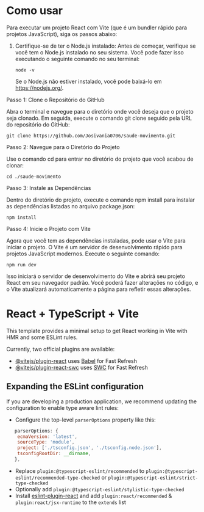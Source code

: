 
# Como usar

 Para executar um projeto React com Vite (que é um bundler rápido para projetos JavaScript), siga os passos abaixo:

1. Certifique-se de ter o Node.js instalado: Antes de começar, verifique se você tem o Node.js instalado no seu sistema. Você pode fazer isso executando o seguinte comando no seu terminal:

    ```
    node -v
    ```
   Se o Node.js não estiver instalado, você pode baixá-lo em https://nodejs.org/.



Passo 1: Clone o Repositório do GitHub

   Abra o terminal e navegue para o diretório onde você deseja que o projeto seja clonado. Em seguida, execute o comando git clone seguido pela URL do repositório do GitHub:

   ```
   git clone https://github.com/Josivania0706/saude-movimento.git
   ```
Passo 2: Navegue para o Diretório do Projeto

Use o comando cd para entrar no diretório do projeto que você acabou de clonar:

```
cd ./saude-movimento

```

Passo 3: Instale as Dependências

Dentro do diretório do projeto, execute o comando npm install para instalar as dependências listadas no arquivo package.json:

```
npm install
```
Passo 4: Inicie o Projeto com Vite

Agora que você tem as dependências instaladas, pode usar o Vite para iniciar o projeto. O Vite é um servidor de desenvolvimento rápido para projetos JavaScript modernos. Execute o seguinte comando:

```
npm run dev
```
Isso iniciará o servidor de desenvolvimento do Vite e abrirá seu projeto React em seu navegador padrão. Você poderá fazer alterações no código, e o Vite atualizará automaticamente a página para refletir essas alterações.








# React + TypeScript + Vite

This template provides a minimal setup to get React working in Vite with HMR and some ESLint rules.

Currently, two official plugins are available:

- [@vitejs/plugin-react](https://github.com/vitejs/vite-plugin-react/blob/main/packages/plugin-react/README.md) uses [Babel](https://babeljs.io/) for Fast Refresh
- [@vitejs/plugin-react-swc](https://github.com/vitejs/vite-plugin-react-swc) uses [SWC](https://swc.rs/) for Fast Refresh

## Expanding the ESLint configuration

If you are developing a production application, we recommend updating the configuration to enable type aware lint rules:

- Configure the top-level `parserOptions` property like this:

```js
   parserOptions: {
    ecmaVersion: 'latest',
    sourceType: 'module',
    project: ['./tsconfig.json', './tsconfig.node.json'],
    tsconfigRootDir: __dirname,
   },
```

- Replace `plugin:@typescript-eslint/recommended` to `plugin:@typescript-eslint/recommended-type-checked` or `plugin:@typescript-eslint/strict-type-checked`
- Optionally add `plugin:@typescript-eslint/stylistic-type-checked`
- Install [eslint-plugin-react](https://github.com/jsx-eslint/eslint-plugin-react) and add `plugin:react/recommended` & `plugin:react/jsx-runtime` to the `extends` list
